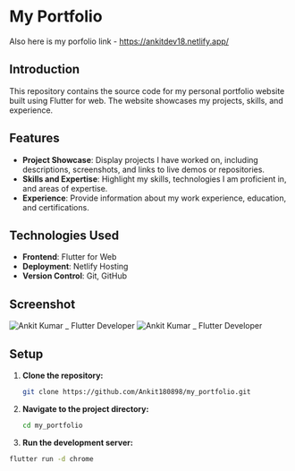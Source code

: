 # My Portfolio

Also here is my porfolio link - https://ankitdev18.netlify.app/

## Introduction

This repository contains the source code for my personal portfolio website built using Flutter for web. The website showcases my projects, skills, and experience.

## Features

- **Project Showcase**: Display projects I have worked on, including descriptions, screenshots, and links to live demos or repositories.
- **Skills and Expertise**: Highlight my skills, technologies I am proficient in, and areas of expertise.
- **Experience**: Provide information about my work experience, education, and certifications.

## Technologies Used

- **Frontend**: Flutter for Web
- **Deployment**: Netlify Hosting
- **Version Control**: Git, GitHub

## Screenshot
![Ankit Kumar _ Flutter Developer](https://github.com/Ankit180898/my_portfolio/assets/48925155/1108e47b-1e21-4762-95e5-2f4950adbaf8)
![Ankit Kumar _ Flutter Developer](https://github.com/user-attachments/assets/6fec8ae6-a9df-41d4-a7cb-d6d8136496a1)


## Setup

1. **Clone the repository:**
   ```bash
   git clone https://github.com/Ankit180898/my_portfolio.git

2. **Navigate to the project directory:**
   ```bash
   cd my_portfolio

3. **Run the development server:**
  ```bash
  flutter run -d chrome
